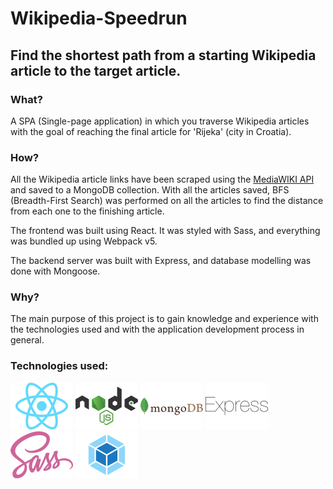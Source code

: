 # Wikipedia-Speedrun
## Find the shortest path from a starting Wikipedia article to the target article.

### What?
A SPA (Single-page application) in which you traverse Wikipedia articles with the goal of reaching the final article for 'Rijeka' (city in Croatia).

### How?
All the Wikipedia article links have been scraped using the [MediaWIKI API](https://www.mediawiki.org/wiki/API:Main_page) and saved to a MongoDB collection. With all the articles saved, BFS (Breadth-First Search) was performed on all the articles to find the distance from each one to the finishing article.

The frontend was built using React. It was styled with Sass, and everything was bundled up using Webpack v5.

The backend server was built with Express, and database modelling was done with Mongoose.

### Why?
The main purpose of this project is to gain knowledge and experience with the technologies used and with the application development process in general.

### Technologies used:
<img src="./icons/react.svg" alt="React icon" width="100" height="75">   <img src="./icons/nodejs.svg" alt="Node icon" width="100" height="75">   <img src="./icons/mongodb.svg" alt="MongoDB icon" width="100" height="75">   <img src="./icons/express.svg" alt="Express icon" width="100" height="75">   <img src="./icons/sass.svg" alt="Sass icon" width="100" height="75">   <img src="./icons/webpack.svg" alt="Webpack icon" width="100" height="75">
